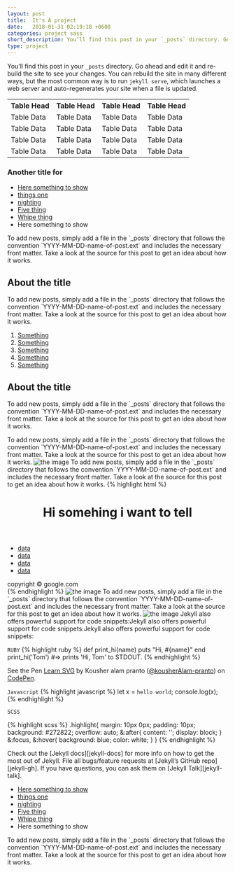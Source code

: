 ```yaml
---
layout: post
title:  It's A project
date:   2018-01-31 02:19:18 +0600
categories: project sass
short_description: You’ll find this post in your `_posts` directory. Go ahead and edit it and re-build the site to see your changes.
type: project
---
```

You’ll find this post in your `_posts` directory. Go ahead and edit it and re-build the site to see your changes. You can rebuild the site in many different ways, but the most common way is to run `jekyll serve`, which launches a web server and auto-regenerates your site when a file is updated.

<div class='table-responsive'>
  <table>
    <tr>
      <th>Table Head</th>
      <th>Table Head</th>
      <th>Table Head</th>
      <th>Table Head</th>
    </tr>
    <tr>
      <td>Table Data</td>
      <td>Table Data</td>
      <td>Table Data</td>
      <td>Table Data</td>
    </tr>
    <tr>
      <td>Table Data</td>
      <td>Table Data</td>
      <td>Table Data</td>
      <td>Table Data</td>
    </tr>
    <tr>
      <td>Table Data</td>
      <td>Table Data</td>
      <td>Table Data</td>
      <td>Table Data</td>
    </tr>
    <tr>
      <td>Table Data</td>
      <td>Table Data</td>
      <td>Table Data</td>
      <td>Table Data</td>
    </tr>
  </table>
</div>

### Another title for 
<ul>
  <li><a href="#">Here something to show</a></li>
  <li><a href="#">things one</a></li>
  <li><a href="#">nighting</a></li>
  <li><a href="#">Five thing</a></li>
  <li><a href="#">Whipe thing</a></li>
  <li>Here something to show</li>
</ul>
To add new posts, simply add a file in the `_posts` directory that follows the convention `YYYY-MM-DD-name-of-post.ext` and includes the necessary front matter. Take a look at the source for this post to get an idea about how it works.

<section>
  <h2 class="title">About the title</h2>
  <p>To add new posts, simply add a file in the `_posts` directory that follows the convention `YYYY-MM-DD-name-of-post.ext` and includes the necessary front matter. Take a look at the source for this post to get an idea about how it works.</p>
</section>

<ol>
  <li><a href="#">Something</a></li>
  <li><a href="#">Something</a></li>
  <li><a href="#">Something</a></li>
  <li><a href="#">Something</a></li>
  <li><a href="#">Something</a></li>
</ol>
<section>
  <h2 class="title">About the title</h2>
  <p>To add new posts, simply add a file in the `_posts` directory that follows the convention `YYYY-MM-DD-name-of-post.ext` and includes the necessary front matter. Take a look at the source for this post to get an idea about how it works.</p>
</section>
To add new posts, simply add a file in the `_posts` directory that follows the convention `YYYY-MM-DD-name-of-post.ext` and includes the necessary front matter. Take a look at the source for this post to get an idea about how it works.
<img src="{{site.baseurl}}/img/code.png" alt="the image" class="center" />
To add new posts, simply add a file in the `_posts` directory that follows the convention `YYYY-MM-DD-name-of-post.ext` and includes the necessary front matter. Take a look at the source for this post to get an idea about how it works.
{% highlight html %}
<div class='someting' id='other'>
  <header>
    <h1>Hi somehing i want to tell</h1>
  </header>
  <body>
    <ul>
      <li><a href='#'>data</a></li>
      <li><a href='#'>data</a></li>
      <li><a href='#'>data</a></li>
      <li><a href='#'>data</a></li>
    </ul>
  </body>
  </footer>copyright &copy; google.com</footer>
</div>
{% endhighlight %}
<img src="{{site.baseurl}}/img/code2.jpg" alt="the image"/>
To add new posts, simply add a file in the `_posts` directory that follows the convention `YYYY-MM-DD-name-of-post.ext` and includes the necessary front matter. Take a look at the source for this post to get an idea about how it works.
<img src="{{site.baseurl}}/img/code2.jpg" alt="the image" class="center" />
Jekyll also offers powerful support for code snippets:Jekyll also offers powerful support for code snippets:Jekyll also offers powerful support for code snippets:

`RUBY`
{% highlight ruby %}
def print_hi(name)
  puts "Hi, #{name}"
end
print_hi('Tom')
#=> prints 'Hi, Tom' to STDOUT.
{% endhighlight %}


<p data-height="265" data-theme-id="0" data-slug-hash="rJNJJQ" data-default-tab="html,result" data-user="kousherAlam-pranto" data-embed-version="2" data-pen-title="Learn SVG" data-preview="true" class="codepen">See the Pen <a href="https://codepen.io/kousherAlam-pranto/pen/rJNJJQ/">Learn SVG</a> by Kousher alam pranto (<a href="https://codepen.io/kousherAlam-pranto">@kousherAlam-pranto</a>) on <a href="https://codepen.io">CodePen</a>.</p>
<script async src="https://production-assets.codepen.io/assets/embed/ei.js"></script>


`Javascript`
{% highlight javascript %}
  let x = `hello world`;
  console.log(x);
{% endhighlight %}

<p class='code'> <code class='highlighter-rouge'>SCSS</code></p>
{% highlight scss %}
.highlight{
    margin: 10px 0px;
    padding: 10px;
    background: #272822;
    overflow: auto;
    &:after{
      content: '';
      display: block;
    }
    &:focus,
    &:hover{
      background: blue;
      color: white;
    }
}
{% endhighlight %}

Check out the [Jekyll docs][jekyll-docs] for more info on how to get the most out of Jekyll. File all bugs/feature requests at [Jekyll’s GitHub repo][jekyll-gh]. If you have questions, you can ask them on [Jekyll Talk][jekyll-talk].

<ul>
  <li><a href="#">Here something to show</a></li>
  <li><a href="#">things one</a></li>
  <li><a href="#">nighting</a></li>
  <li><a href="#">Five thing</a></li>
  <li><a href="#">Whipe thing</a></li>
  <li>Here something to show</li>
</ul>
To add new posts, simply add a file in the `_posts` directory that follows the convention `YYYY-MM-DD-name-of-post.ext` and includes the necessary front matter. Take a look at the source for this post to get an idea about how it works.
